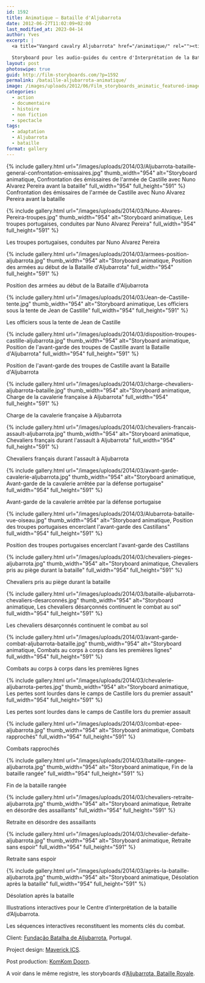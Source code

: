 ```yaml
---
id: 1592
title: Animatique — Bataille d'Aljubarrota
date: 2012-06-27T11:02:09+02:00
last_modified_at: 2023-04-14
author: Yves
excerpt: |
  <a title="Vangard cavalry Aljubarrota" href="/animatique/" rel=""><title ="Charge des chevaliers français à Aljubarrota" src="/images/uploads/2014/03/charge-chevaliers-aljubarrota-bataille.jpg" alt="Illustration — Charge des chevaliers français à Aljubarrota"></title></a>
  
  Storyboard pour les audio-guides du centre d'Interprétation de la Bataille d'Aljubarrota.
layout: post
photoswipe: true
guid: http://film-storyboards.com/?p=1592
permalink: /bataille-aljubarrota-animatique/
image: /images/uploads/2012/06/Film_storyboards_animatic_featured-image.jpg
categories:
  - action
  - documentaire
  - histoire
  - non fiction
  - spectacle
tags:
  - adaptation
  - Aljubarrota
  - bataille
format: gallery
---
```

<div class="photoswipe-gallery">
{% include gallery.html
 url="/images/uploads/2014/03/Aljubarrota-bataille-general-confrontation-emissaires.jpg"
 thumb_width="954" alt="Storyboard animatique, Confrontation des émissaires de l'armée de Castille avec Nuno Alvarez Pereira avant la bataille"
 full_width="954" full_height="591"
%}
<figcaption>Confrontation des émissaires de l'armée de Castille avec Nuno Alvarez Pereira avant la bataille</figcaption>

{% include gallery.html
 url="/images/uploads/2014/03/Nuno-Alvares-Pereira-troupes.jpg"
 thumb_width="954" alt="Storyboard animatique, Les troupes portugaises, conduites par Nuno Alvarez Pereira"
 full_width="954" full_height="591"
%}
<figcaption>Les troupes portugaises, conduites par Nuno Alvarez Pereira</figcaption>

{% include gallery.html
 url="/images/uploads/2014/03/armees-position-aljubarrota.jpg"
 thumb_width="954" alt="Storyboard animatique, Position des armées au début de la Bataille d'Aljubarrota"
 full_width="954" full_height="591"
%}
<figcaption>Position des armées au début de la Bataille d'Aljubarrota</figcaption>

{% include gallery.html
 url="/images/uploads/2014/03/Jean-de-Castille-tente.jpg"
 thumb_width="954" alt="Storyboard animatique, Les officiers sous la tente de Jean de Castille"
 full_width="954" full_height="591"
%}
<figcaption>Les officiers sous la tente de Jean de Castille</figcaption>

{% include gallery.html
 url="/images/uploads/2014/03/disposition-troupes-castille-aljubarrota.jpg"
 thumb_width="954" alt="Storyboard animatique, Position de l'avant-garde des troupes de Castille avant la Bataille d'Aljubarrota"
 full_width="954" full_height="591"
%}
<figcaption>Position de l'avant-garde des troupes de Castille avant la Bataille d'Aljubarrota</figcaption>

{% include gallery.html
 url="/images/uploads/2014/03/charge-chevaliers-aljubarrota-bataille.jpg"
 thumb_width="954" alt="Storyboard animatique, Charge de la cavalerie française à Aljubarrota"
 full_width="954" full_height="591"
%}
<figcaption>Charge de la cavalerie française à Aljubarrota</figcaption>

{% include gallery.html
 url="/images/uploads/2014/03/chevaliers-francais-assault-aljubarrota.jpg"
 thumb_width="954" alt="Storyboard animatique, Chevaliers français durant l'assault à Aljubarrota"
 full_width="954" full_height="591"
%}
<figcaption>Chevaliers français durant l'assault à Aljubarrota</figcaption>

{% include gallery.html
 url="/images/uploads/2014/03/avant-garde-cavalerie-aljubarrota.jpg"
 thumb_width="954" alt="Storyboard animatique, Avant-garde de la cavalerie arrêtée par la défense portugaise"
 full_width="954" full_height="591"
%}
<figcaption>Avant-garde de la cavalerie arrêtée par la défense portugaise</figcaption>


{% include gallery.html
 url="/images/uploads/2014/03/Alubarrota-bataille-vue-oiseau.jpg"
 thumb_width="954" alt="Storyboard animatique, Position des troupes portugaises encerclant l'avant-garde des Castillans"
 full_width="954" full_height="591"
%}
<figcaption>Position des troupes portugaises encerclant l'avant-garde des Castillans</figcaption>

{% include gallery.html
 url="/images/uploads/2014/03/chevaliers-pieges-aljubarrota.jpg"
 thumb_width="954" alt="Storyboard animatique, Chevaliers pris au piège durant la bataille"
 full_width="954" full_height="591"
%}
<figcaption>Chevaliers pris au piège durant la bataille</figcaption>


{% include gallery.html
 url="/images/uploads/2014/03/bataille-aljubarrota-chevaliers-desarconnés.jpg"
 thumb_width="954" alt="Storyboard animatique, Les chevaliers désarçonnés continuent le combat au sol"
 full_width="954" full_height="591"
%}
<figcaption>Les chevaliers désarçonnés continuent le combat au sol</figcaption>

{% include gallery.html
 url="/images/uploads/2014/03/avant-garde-combat-aljubarrota-bataille.jpg"
 thumb_width="954" alt="Storyboard animatique, Combats au corps à corps dans les premières lignes"
 full_width="954" full_height="591"
%}
<figcaption>Combats au corps à corps dans les premières lignes</figcaption>

{% include gallery.html
 url="/images/uploads/2014/03/chevalerie-aljubarrota-pertes.jpg"
 thumb_width="954" alt="Storyboard animatique, Les pertes sont lourdes dans le camps de Castille lors du premier assault"
 full_width="954" full_height="591"
%}
<figcaption>Les pertes sont lourdes dans le camps de Castille lors du premier assault</figcaption>

{% include gallery.html
 url="/images/uploads/2014/03/combat-epee-aljubarrota.jpg"
 thumb_width="954" alt="Storyboard animatique, Combats rapprochés"
 full_width="954" full_height="591"
%}
<figcaption>Combats rapprochés</figcaption>

{% include gallery.html
 url="/images/uploads/2014/03/bataille-rangee-aljubarrota.jpg"
 thumb_width="954" alt="Storyboard animatique, Fin de la bataille rangée"
 full_width="954" full_height="591"
%}
<figcaption>Fin de la bataille rangée</figcaption>

{% include gallery.html
 url="/images/uploads/2014/03/chevaliers-retraite-aljubarrota.jpg"
 thumb_width="954" alt="Storyboard animatique, Retraite en désordre des assaillants"
 full_width="954" full_height="591"
%}
<figcaption>Retraite en désordre des assaillants</figcaption>

{% include gallery.html
 url="/images/uploads/2014/03/chevalier-defaite-aljubarrota.jpg"
 thumb_width="954" alt="Storyboard animatique, Retraite sans espoir"
 full_width="954" full_height="591"
%}
<figcaption>Retraite sans espoir</figcaption>

{% include gallery.html
 url="/images/uploads/2014/03/après-la-bataille-aljubarrota.jpg"
 thumb_width="954" alt="Storyboard animatique, Désolation après la bataille"
 full_width="954" full_height="591"
%}
<figcaption>Désolation après la bataille</figcaption>


</div>


Illustrations interactives pour le Centre d&rsquo;interprétation de la bataille d&rsquo;Aljubarrota.

Les séquences interactives reconstituent les moments clés du combat.

Client: <a title="Fundação Batalha de Aljubarrota" href="http://www.fundacao-aljubarrota.pt" target="_blank" rel="noopener noreferrer">Fundação Batalha de Aljubarrota</a>, Portugal.

Project design: <a href="http://www.maverick-ics.be/" target="_blank" rel="noopener noreferrer">Maverick ICS</a>.

Post production: <a href="http://www.komkomdoorn.com/" target="_blank" rel="noopener noreferrer">KomKom Doorn</a>.

A voir dans le même registre, les storyboards d&rsquo;[Aljubarrota, Bataille Royale](/aljubarrota-bataille-royale/ "Animatics").